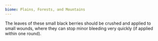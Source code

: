 ```yaml
---
biome: Plains, Forests, and Mountains
---
```

The leaves of these small black berries should be crushed and applied to small wounds, where they can stop minor bleeding very quickly (if applied within one round). 

